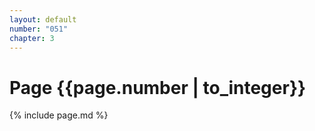 ```yaml
---
layout: default
number: "051"
chapter: 3
---
```


# Page {{page.number | to_integer}}
{% include page.md %}
